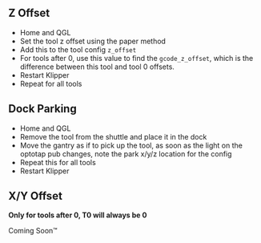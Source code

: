 ## Z Offset

- Home and QGL
- Set the tool z offset using the paper method
- Add this to the tool config `z_offset`
- For tools after 0, use this value to find the `gcode_z_offset`, which is the difference between this tool and tool 0 offsets.
- Restart Klipper
- Repeat for all tools


## Dock Parking

- Home and QGL
- Remove the tool from the shuttle and place it in the dock
- Move the gantry as if to pick up the tool, as soon as the light on the optotap pub changes, note the park x/y/z location for the config
- Repeat this for all tools
- Restart Klipper


## X/Y Offset

**Only for tools after 0, T0 will always be 0**

Coming Soon™
